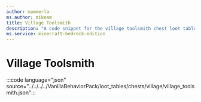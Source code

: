 ```yaml
---
author: mammerla
ms.author: mikeam
title: Village Toolsmith
description: "A code snippet for the village toolsmith chest loot table"
ms.service: minecraft-bedrock-edition
---
```


# Village Toolsmith

:::code language="json" source="../../../../VanillaBehaviorPack/loot_tables/chests/village/village_toolsmith.json":::
